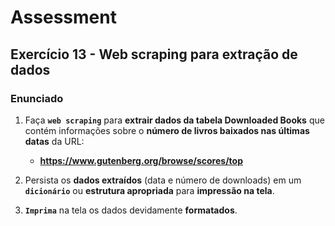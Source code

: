 # Assessment

## Exercício 13 - Web scraping para extração de dados

### Enunciado

1. Faça **`web scraping`** para **extrair dados da tabela Downloaded Books** que contém informações sobre o **número de livros baixados nas últimas datas** da URL:

   - **https://www.gutenberg.org/browse/scores/top**

2. Persista os **dados extraídos** (data e número de downloads) em um **`dicionário`** ou **estrutura apropriada** para **impressão na tela**.

3. **`Imprima`** na tela os dados devidamente **formatados**.
